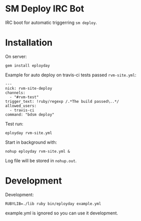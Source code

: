 # SM Deploy IRC Bot

IRC boot for automatic triggerring `sm deploy`.

# Installation

On server:

    gem install eployday


Example for auto deploy on travis-ci tests passed `rvm-site.yml`:

    ---
    nick: rvm-site-deploy
    channels:
      - "#rvm-test"
    trigger_text: !ruby/regexp /.*The build passed\..*/
    allowed_users:
      - travis-ci
    command: "bdsm deploy"


Test run:

    eployday rvm-site.yml


Start in background with:

    nohup eployday rvm-site.yml &


Log file will be stored in `nohup.out`.

# Development

Development:

    RUBYLIB=./lib ruby bin/eployday example.yml

example.yml is ignored so you can use it development.
